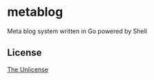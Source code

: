 # metablog

Meta blog system written in Go powered by Shell


## License

[The Unlicense](https://unlicense.org)
